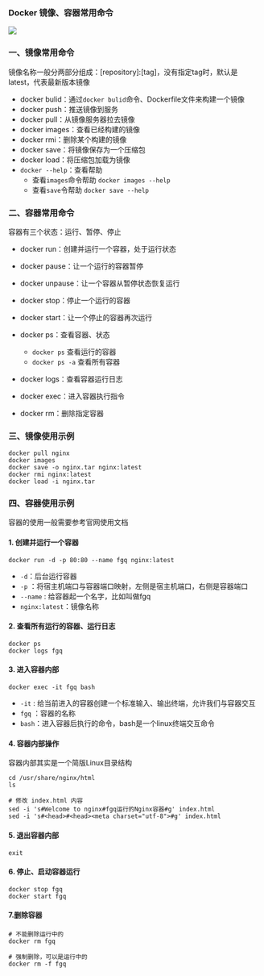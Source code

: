 ### Docker 镜像、容器常用命令
![](https://fgq233.github.io/imgs/docker/docker3.png)

### 一、镜像常用命令
镜像名称一般分两部分组成：[repository]:[tag]，没有指定tag时，默认是latest，代表最新版本镜像

* docker bulid：通过`docker bulid`命令、Dockerfile文件来构建一个镜像
* docker push：推送镜像到服务
* docker pull：从镜像服务器拉去镜像
* docker images：查看已经构建的镜像
* docker rmi：删除某个构建的镜像
* docker save：将镜像保存为一个压缩包
* docker load：将压缩包加载为镜像
* `docker --help`：查看帮助
  * 查看`images`命令帮助 `docker images --help`
  * 查看`save`令帮助 `docker save --help`


### 二、容器常用命令
容器有三个状态：运行、暂停、停止

* docker run：创建并运行一个容器，处于运行状态
* docker pause：让一个运行的容器暂停
* docker unpause：让一个容器从暂停状态恢复运行
* docker stop：停止一个运行的容器
* docker start：让一个停止的容器再次运行


* docker ps：查看容器、状态
  * `docker ps` 查看运行的容器
  * `docker ps -a` 查看所有容器
* docker logs：查看容器运行日志
* docker exec：进入容器执行指令
* docker rm：删除指定容器




### 三、镜像使用示例
```
docker pull nginx
docker images
docker save -o nginx.tar nginx:latest
docker rmi nginx:latest
docker load -i nginx.tar
```

### 四、容器使用示例
容器的使用一般需要参考官网使用文档

#### 1. 创建并运行一个容器
```
docker run -d -p 80:80 --name fgq nginx:latest
```

* `-d`：后台运行容器
* `-p` ：将宿主机端口与容器端口映射，左侧是宿主机端口，右侧是容器端口
* `--name` : 给容器起一个名字，比如叫做fgq
* `nginx:latest`：镜像名称

#### 2. 查看所有运行的容器、运行日志
```
docker ps
docker logs fgq
```

#### 3. 进入容器内部
```
docker exec -it fgq bash 
```

* `-it` : 给当前进入的容器创建一个标准输入、输出终端，允许我们与容器交互
* `fgq` ：容器的名称
* `bash`：进入容器后执行的命令，bash是一个linux终端交互命令

#### 4. 容器内部操作
容器内部其实是一个简版Linux目录结构

```
cd /usr/share/nginx/html
ls

# 修改 index.html 内容
sed -i 's#Welcome to nginx#fgq运行的Nginx容器#g' index.html
sed -i 's#<head>#<head><meta charset="utf-8">#g' index.html
```


#### 5. 退出容器内部
```
exit
```

#### 6. 停止、启动容器运行
```
docker stop fgq
docker start fgq
```

#### 7.删除容器
```
# 不能删除运行中的
docker rm fgq

# 强制删除，可以是运行中的
docker rm -f fgq
```